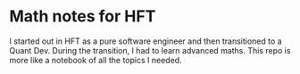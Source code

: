 # Math notes for HFT

I started out in HFT as a pure software engineer and then transitioned to a Quant Dev. During the transition, I had to learn advanced maths. This repo is more like a notebook of all the topics I needed.
